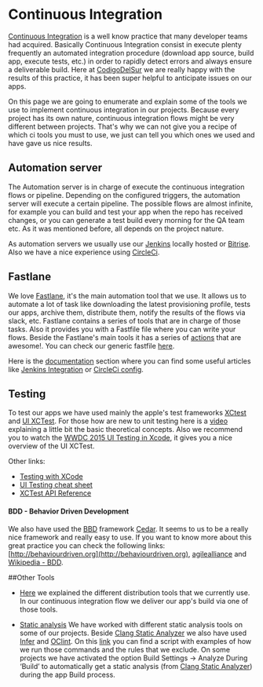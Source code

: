 # Continuous Integration

[Continuous Integration](https://www.thoughtworks.com/continuous-integration) is a well know practice that many developer teams had acquired. Basically Continuous Integration consist in execute plenty frequently an automated integration procedure (download app source, build app, execute tests, etc.) in order to rapidly detect errors and always ensure a deliverable build. Here at [CodigoDelSur](www.codigodelsur.com) we are really happy with the results of this practice, it has been super helpful to anticipate issues on our apps. 

On this page we are going to enumerate and explain some of the tools we use to implement continuous integration in our projects. Because every project has its own nature, continuous integration flows might be very different between projects. That's why we can not give you a recipe of which ci tools you must to use, we just can tell you which ones we used and have gave us nice results.


## Automation server   

The Automation server is in charge of execute the continuous integration flows or pipeline. Depending on the configured triggers, the automation server will execute a certain pipeline. The possible flows are almost infinite, for example you can build and test your app when the repo has received changes, or you can generate a test build every morning for the QA team etc. As it was mentioned before, all depends on the project nature. 

As automation servers we usually use our [Jenkins](https://jenkins.io) locally hosted or [Bitrise](https://www.bitrise.io). Also we have a nice experience using [CircleCi](https://circleci.com).

## Fastlane

We love [Fastlane](https://fastlane.tools), it's the main automation tool that we use. It allows us to automate a lot of task like downloading the latest provisioning profile, tests our apps, archive them, distribute them, notify the results of the flows via slack, etc. Fastlane contains a series of tools that are in charge of those tasks. Also it provides you with a Fastfile file where you can write your flows. Beside the Fastlane's main tools it has a series of [actions](https://docs.fastlane.tools/actions/) that are awesome!. You can check our generic fastfile [here](https://github.com/codigodelsur/conventions-iOS/blob/master/FastfileExample).

Here is the [documentation](https://github.com/fastlane/fastlane/tree/master/fastlane/docs) section where you can find some useful articles like [Jenkins Integration](https://github.com/fastlane/fastlane/blob/master/fastlane/docs/Jenkins.md) or [CircleCi config](https://github.com/fastlane/fastlane/blob/master/fastlane/docs/Circle.md).   

## Testing

To test our apps we have used mainly the apple's test frameworks [XCtest](https://developer.apple.com/reference/xctest) and [UI XCTest](https://developer.apple.com/library/content/documentation/DeveloperTools/Conceptual/testing_with_xcode/chapters/09-ui_testing.html#//apple_ref/doc/uid/TP40014132-CH13-SW1). For those how are new to unit testing here is a [video](https://www.youtube.com/watch?v=S5MvykD3yiE&t) explaining a little bit the basic theoretical concepts. Also we recommend you to watch the [WWDC 2015 UI Testing in Xcode](https://developer.apple.com/videos/play/wwdc2015/406/), it gives you a nice overview of the UI XCTest.

Other links: 

* [Testing with XCode](https://developer.apple.com/library/content/documentation/DeveloperTools/Conceptual/testing_with_xcode/chapters/01-introduction.html)
* [UI Testing cheat sheet](http://masilotti.com/ui-testing-cheat-sheet)   
* [XCTest API Reference](https://developer.apple.com/reference/xctest)

#### BDD - Behavior Driven Development

We also have used the [BBD](https://dannorth.net/introducing-bdd/) framework [Cedar](https://github.com/pivotal/cedar). It seems to us to be a really nice framework and really easy to use. If you want to know more about this great practice you can check the following links: [http://behaviourdriven.org](http://behaviourdriven.org), [agilealliance](https://www.agilealliance.org/glossary/bdd/) and [Wikipedia - BDD](https://en.wikipedia.org/wiki/Behavior-driven_development).

##Other Tools

* [Here](/Technologies/iOS/2._Projects.md#distribution-tools) we explained the different distribution tools that we currently use. In our continuous integration flow we deliver our app's build via one of those tools.

* [Static analysis](https://en.wikipedia.org/wiki/Static_program_analysis) We have worked with different static analysis tools on some of our projects. Beside [Clang Static Analyzer](http://clang-analyzer.llvm.org) we also have used [Infer](http://fbinfer.com) and [OClint](http://oclint.org). On this [link](https://github.com/codigodelsur/conventions-iOS/blob/master/static_analyzers.sh) you can find a script with examples of how we run those commands and the rules that we exclude. On some projects we have activated the option Build Settings -> Analyze During ‘Build’ to automatically get a static analysis (from [Clang Static Analyzer](http://clang-analyzer.llvm.org)) during the app Build process.
